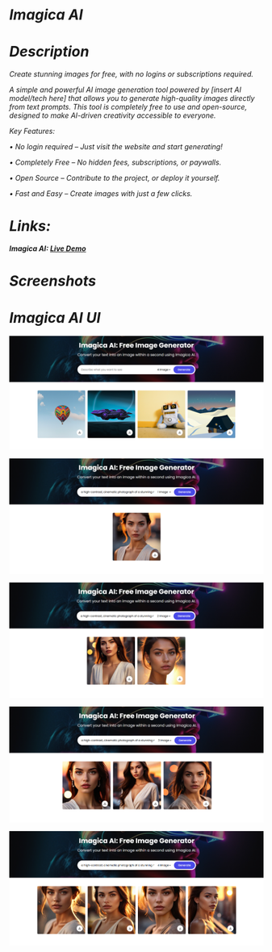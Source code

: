 # <i>
# Imagica AI
# Description
<i>Create stunning images for free, with no logins or subscriptions required.

A simple and powerful AI image generation tool powered by [insert AI model/tech here] that allows you to generate high-quality images directly from text prompts. This tool is completely free to use and open-source, designed to make AI-driven creativity accessible to everyone.

Key Features:

• No login required – Just visit the website and start generating!

• Completely Free – No hidden fees, subscriptions, or paywalls.

• Open Source – Contribute to the project, or deploy it yourself.

• Fast and Easy – Create images with just a few clicks.

# Links: 
<b>Imagica AI: [Live Demo](https://imagicaai.netlify.app/)

# Screenshots

# Imagica AI UI
![Screenshot](Screenshots/UI1.png)

![Screenshot](Screenshots/UI2.png)

![Screenshot](Screenshots/UI3.png)

![Screenshot](Screenshots/UI4.png)

![Screenshot](Screenshots/UI5.png)
